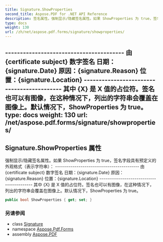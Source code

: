 ```yaml
---
title: Signature.ShowProperties
second_title: Aspose.PDF for .NET API Reference
description: 签名属性。强制显示/隐藏签名属性。如果 ShowProperties 为 true，签名字段具有预定义的外观格式（表示字符串）：
type: docs
weight: 130
url: /zh/net/aspose.pdf.forms/signature/showproperties/
---
```

---------------------------------------- 由 {certificate subject} 数字签名 日期：{signature.Date} 原因：{signature.Reason} 位置：{signature.Location} ------------------------------------------- 其中 {X} 是 X 值的占位符。签名也可以有图像，在这种情况下，列出的字符串会覆盖在图像上。默认情况下，ShowProperties 为 true。
type: docs
weight: 130
url: /net/aspose.pdf.forms/signature/showproperties/
---
## Signature.ShowProperties 属性

强制显示/隐藏签名属性。如果 ShowProperties 为 true，签名字段具有预定义的外观格式（表示字符串）： ------------------------------------------- 由 {certificate subject} 数字签名 日期：{signature.Date} 原因：{signature.Reason} 位置：{signature.Location} ------------------------------------------- 其中 {X} 是 X 值的占位符。签名也可以有图像，在这种情况下，列出的字符串会覆盖在图像上。默认情况下，ShowProperties 为 true。

```csharp
public bool ShowProperties { get; set; }
```

### 另请参阅

* class [Signature](../)
* namespace [Aspose.Pdf.Forms](../../../aspose.pdf.forms/)
* assembly [Aspose.PDF](../../../)